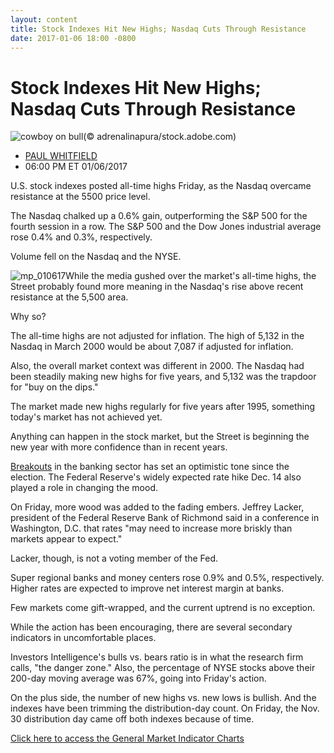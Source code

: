 ```yaml
---
layout: content
title: Stock Indexes Hit New Highs; Nasdaq Cuts Through Resistance
date: 2017-01-06 18:00 -0800
---
```



Stock Indexes Hit New Highs; Nasdaq Cuts Through Resistance
============================================================


![cowboy on bull](https://www.investors.com/wp-content/uploads/2016/11/Stock-bullride-adobe.jpg)(© adrenalinapura/stock.adobe.com)



* [PAUL WHITFIELD](https://www.investors.com/author/whitfieldp/ "Posts by PAUL WHITFIELD")
* 06:00 PM ET 01/06/2017




U.S. stock indexes posted all-time highs Friday, as the Nasdaq overcame resistance at the 5500 price level.


The Nasdaq chalked up a 0.6% gain, outperforming the S&P 500 for the fourth session in a row. The S&P 500 and the Dow Jones industrial average rose 0.4% and 0.3%, respectively.


Volume fell on the Nasdaq and the NYSE.


![mp_010617](https://www.investors.com/wp-content/uploads/2017/01/MP_010617-218x300.png)While the media gushed over the market's all-time highs, the Street probably found more meaning in the Nasdaq's rise above recent resistance at the 5,500 area.


Why so?


The all-time highs are not adjusted for inflation. The high of 5,132 in the Nasdaq in March 2000 would be about 7,087 if adjusted for inflation.


Also, the overall market context was different in 2000. The Nasdaq had been steadily making new highs for five years, and 5,132 was the trapdoor for "buy on the dips."


The market made new highs regularly for five years after 1995, something today's market has not achieved yet.


Anything can happen in the stock market, but the Street is beginning the new year with more confidence than in recent years.


[Breakouts](http://education.investors.com/lesson.aspx?id=736311&sourceid=735787) in the banking sector has set an optimistic tone since the election. The Federal Reserve's widely expected rate hike Dec. 14 also played a role in changing the mood.


On Friday, more wood was added to the fading embers. Jeffrey Lacker, president of the Federal Reserve Bank of Richmond said in a conference in Washington, D.C. that rates "may need to increase more briskly than markets appear to expect."


Lacker, though, is not a voting member of the Fed.


Super regional banks and money centers rose 0.9% and 0.5%, respectively. Higher rates are expected to improve net interest margin at banks.


Few markets come gift-wrapped, and the current uptrend is no exception.


While the action has been encouraging, there are several secondary indicators in uncomfortable places.


Investors Intelligence's bulls vs. bears ratio is in what the research firm calls, "the danger zone." Also, the percentage of NYSE stocks above their 200-day moving average was 67%, going into Friday's action.


On the plus side, the number of new highs vs. new lows is bullish. And the indexes have been trimming the distribution-day count. On Friday, the Nov. 30 distribution day came off both indexes because of time.


[Click here to access the General Market Indicator Charts](https://www.investors.com/wp-content/uploads/2017/01/GMI.pdf)




